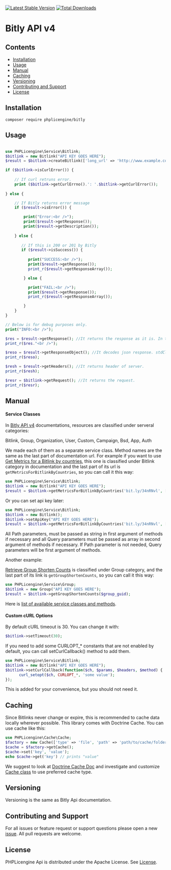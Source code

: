 [![Latest Stable Version](https://poser.pugx.org/phplicengine/bitly/v/stable)](https://packagist.org/packages/phplicengine/bitly)
[![Total Downloads](https://poser.pugx.org/phplicengine/bitly/downloads)](https://packagist.org/packages/phplicengine/bitly)

# Bitly API v4

## Contents
* [Installation](#installation)
* [Usage](#usage)
* [Manual](#manual)
* [Caching](#caching)
* [Versioning](#versioning)
* [Contributing and Support](#contributing-and-support)
* [License](#license)

## Installation
```
composer require phplicengine/bitly
```

## Usage
```php

use PHPLicengine\Service\Bitlink;
$bitlink = new Bitlink("API KEY GOES HERE");
$result = $bitlink->createBitlink(['long_url' => 'http://www.example.com']);

if ($bitlink->isCurlError()) {
    
    // If curl retruns error.
    print ($bitlink->getCurlErrno().': '.$bitlink->getCurlError());  
    
} else {

    // If Bitly returns error message
    if ($result->isError()) { 

        print("Error:<br />");
        print($result->getResponse());
        print($result->getDescription());
    
    } else {
    
       // If this is 200 or 201 by Bitly
       if ($result->isSuccess()) {  
        
          print("SUCCESS:<br />");
          print($result->getResponse());
          print_r($result->getResponseArray());

        } else {

          print("FAIL:<br />");
          print($result->getResponse());
          print_r($result->getResponseArray());

        }
    }
}

// Below is for debug purposes only.
print("INFO:<br />");

$res = $result->getResponse(); //It returns the response as it is. In this case in json format
print_r($res."<br />");

$reso = $result->getResponseObject(); //It decodes json response. stdClass object.
print_r($reso);

$resh = $result->getHeaders(); //It returns header of server.
print_r($resh);

$resr = $bitlink->getRequest(); //It returns the request.
print_r($resr);
```

## Manual

#### Service Classes

In [Bitly API v4](https://dev.bitly.com/v4/) documentations, resources are classified under serveral categories:

Bitlink, Group, Organization, User, Custom, Campaign, Bsd, App, Auth

We made each of them as a separate service class. Method names are the same as the last part of documentation url.
For example if you want to use [Get Metrics for a Bitlink by countries](https://dev.bitly.com/v4/#operation/getMetricsForBitlinkByCountries), this one is classified under Bitlink category in documentation and the last part of its url is `getMetricsForBitlinkByCountries`, so you can call it this way:

```php
use PHPLicengine\Service\Bitlink;
$bitlink = new Bitlink("API KEY GOES HERE");
$result = $bitlink->getMetricsForBitlinkByCountries('bit.ly/34nRNvl', ['unit' => 'day', 'units' => -1]);
```

Or you can set api key later:

```php
use PHPLicengine\Service\Bitlink;
$bitlink = new Bitlink();
$bitlink->setApiKey("API KEY GOES HERE");
$result = $bitlink->getMetricsForBitlinkByCountries('bit.ly/34nRNvl', ['unit' => 'day', 'units' => -1]);
```

All Path parameters, must be passed as string in first argument of methods if necessary and all Query parameters must be passed as array in second argument of methods if necessary. If Path parameter is not needed, Query parameters will be first argument of methods.

Another example:

[Retrieve Group Shorten Counts](https://dev.bitly.com/v4/#operation/getGroupShortenCounts) is classified under Group category, and the last part of its link is `getGroupShortenCounts`, so you can call it this way:

```php
use PHPLicengine\Service\Group;
$bitlink = new Group("API KEY GOES HERE");
$result = $bitlink->getGroupShortenCounts($group_guid);
```

Here is [list of available service classes and methods](Services.md).

#### Custom cURL Options

By default cURL timeout is 30. You can change it with:
```php
$bitlink->setTimeout(30);
```

If you need to add some CURLOPT_* constants that are not enabled by default, you can call setCurlCallback() method to add them.

```php
use PHPLicengine\Service\Bitlink;
$bitlink = new Bitlink("API KEY GOES HERE");
$bitlink->setCurlCallback(function($ch, $params, $headers, $method) { 
      curl_setopt($ch, CURLOPT_*, 'some value'); 
}); 
```
This is added for your convenience, but you should not need it.

## Caching
Since Bitlinks never change or expire, this is recommended to cache data locally wherever possible. This library comes with Doctrine Cache. You can use cache like this:
```php
use PHPLicengine\Cache\Cache;
$factory = new Cache(['type' => 'file', 'path' => 'path/to/cache/folder']);
$cache = $factory->getCache();
$cache->set('key', 'value');
echo $cache->get('key') // prints "value"
```
We suggest to look at [Doctrine Cache Doc](https://www.doctrine-project.org/projects/doctrine-cache/en/1.8/index.html) and investigate and customize [Cache class](lib/PHPLicengine/Cache.php) to use preferred cache type.

## Versioning
Versioning is the same as Bitly Api documentation.

## Contributing and Support
For all issues or feature request or support questions please open a new [issue](https://github.com/phplicengine/bitly/issues). All pull requests are welcome.

## License
PHPLicengine Api is distributed under the Apache License. See [License](LICENSE).

